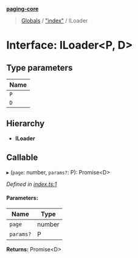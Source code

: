 **[paging-core](../README.md)**

> [Globals](../globals.md) / ["index"](../modules/_index_.md) / ILoader

# Interface: ILoader\<P, D>

## Type parameters

Name |
------ |
`P` |
`D` |

## Hierarchy

* **ILoader**

## Callable

▸ (`page`: number, `params?`: P): Promise\<D>

*Defined in [index.ts:1](https://github.com/jincdream/paging-core/blob/0a17133/src/index.ts#L1)*

#### Parameters:

Name | Type |
------ | ------ |
`page` | number |
`params?` | P |

**Returns:** Promise\<D>
